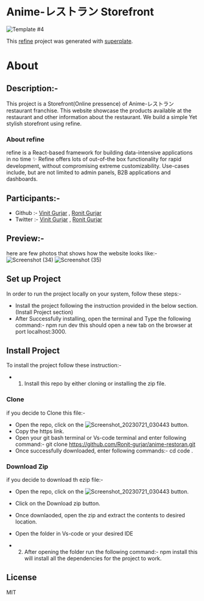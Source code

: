 # Anime-レストラン Storefront

![Template #4](https://github.com/Ronit-gurjar/Flutter/assets/92150685/146187c1-2600-47a9-b05b-485ce44b6ed2)

This [refine](https://github.com/pankod/refine) project was generated with [superplate](https://github.com/pankod/refine).

# About

## Description:-
This project is a Storefront(Online pressence) of Anime-レストラン restaurant franchise. This website showcase the products available at the restaurant and other information about the restaurant. We build a simple Yet stylish storefront using refine.
### About refine
refine is a React-based framework for building data-intensive applications in no time ✨
Refine offers lots of out-of-the box functionality for rapid development, without compromising extreme customizability. Use-cases include, but are not limited to admin panels, B2B applications and dashboards.

## Participants:-
- Github :- [Vinit Gurjar](https://github.com/VinitGurjar) , [Ronit Gurjar](https://github.com/Ronit-gurjar)
- Twitter :- [Vinit Gurjar](https://twitter.com/bhaktkage) , [Ronit Gurjar](https://twitter.com/R0nitGurjar)

## Preview:-
here are few photos that shows how the website looks like:-
![Screenshot (34)](https://github.com/Ronit-gurjar/Flutter/assets/92150685/239bcb7c-3c44-4845-9587-f0725a13e143)
![Screenshot (35)](https://github.com/Ronit-gurjar/Flutter/assets/92150685/36cd5a7c-b186-4728-8fc5-401d09db236e)

## Set up Project
In order to run the project locally on your system, follow these steps:-
- Install the project following the instruction provided in the below section. (Install Project section)
- After Successfully installing, open the terminal and Type the following command:- 
npm run dev
this should open a new tab on the browser at port localhost:3000.

## Install Project
To install the project follow these instruction:-

- 1. Install this repo by either cloning or installing the zip file.
### Clone
if you decide to Clone this file:-
- Open the repo, click on the ![Screenshot_20230721_030443](https://github.com/Ronit-gurjar/Flutter/assets/92150685/f5b97f85-5dd8-47b2-96f3-7dfe52115cbc) button.
- Copy the https link.
- Open your git bash terminal or Vs-code terminal and enter following command:-
git clone https://github.com/Ronit-gurjar/anime-restoran.git
- Once successfully downloaded, enter following commands:-
cd <directory-name>
code .
### Download Zip
if you decide to download th ezip file:-
- Open the repo, click on the ![Screenshot_20230721_030443](https://github.com/Ronit-gurjar/Flutter/assets/92150685/f5b97f85-5dd8-47b2-96f3-7dfe52115cbc) button.
- Click on the Download zip button.
- Once downlaoded, open the zip and extract the contents to desired location.
- Open the folder in Vs-code or your desired IDE

- 2. After opening the folder run the following command:-
npm install
this will install all the dependencies for the project to work.

## License
MIT

